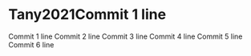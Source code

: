 # Tany2021Commit 1 line
Commit 1 line
Commit 2 line
Commit 3 line
Commit 4 line
Commit 5 line
Commit 6 line
